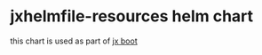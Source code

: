 # jxhelmfile-resources helm chart

this chart is used as part of [jx boot](https://jenkins-x.io/getting-started/boot/) 